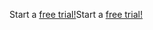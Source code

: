 <span data-ttu-id="56084-101">Start a [free trial!](https://go.microsoft.com/fwlink/?linkid=847861)</span><span class="sxs-lookup"><span data-stu-id="56084-101">Start a [free trial!](https://go.microsoft.com/fwlink/?linkid=847861)</span></span>
